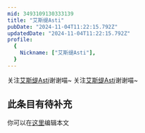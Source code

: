 ```yaml
---
mid: 3493109130333139
title: "艾斯缇Asti"
pubDate: "2024-11-04T11:22:15.792Z"
updatedDate: "2024-11-04T11:22:15.792Z"
profile:
  {
    Nickname: ["艾斯缇Asti"],
  }
---
```


关注[艾斯缇Asti](https://space.bilibili.com/3493109130333139)谢谢喵~ 关注[艾斯缇Asti](https://space.bilibili.com/3493109130333139)谢谢喵~

## 此条目有待补充
你可以在[这里](https://github.com/Yuhanawa/VTuber.ICU/edit/master/src/content/v/艾斯缇Asti/index.md)编辑本文
